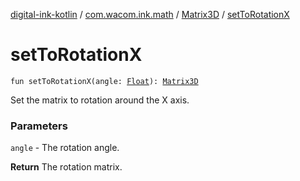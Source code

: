 [digital-ink-kotlin](../../index.md) / [com.wacom.ink.math](../index.md) / [Matrix3D](index.md) / [setToRotationX](./set-to-rotation-x.md)

# setToRotationX

`fun setToRotationX(angle: `[`Float`](https://kotlinlang.org/api/latest/jvm/stdlib/kotlin/-float/index.html)`): `[`Matrix3D`](index.md)

Set the matrix to rotation around the X axis.

### Parameters

`angle` - The rotation angle.

**Return**
The rotation matrix.

